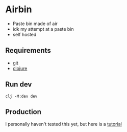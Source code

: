 # Airbin 
- Paste bin made of air
- idk my attempt at a paste bin
- self hosted

## Requirements
- git
- [clojure](https://clojure.org/guides/install_clojure)

## Run dev
`clj -M:dev dev`

## Production
I personally haven't tested this yet, but here is a [tutorial](https://biffweb.com/docs/reference/production/)
